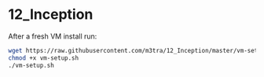 # 12_Inception

After a fresh VM install run:

```bash
wget https://raw.githubusercontent.com/m3tra/12_Inception/master/vm-setup.sh
chmod +x vm-setup.sh
./vm-setup.sh
```
